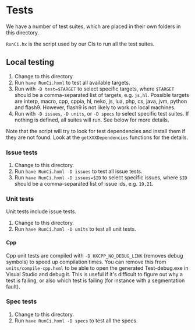 # Tests

We have a number of test suites, which are placed in their own folders in this directory.

`RunCi.hx` is the script used by our CIs to run all the test suites.

## Local testing

1. Change to this directory.
2. Run `haxe RunCi.hxml` to test all available targets.
3. Run with `-D test=$TARGET` to select specific targets, where `$TARGET` should be a comma-separated list of targets, e.g. `js,hl`. Possible targets are interp, macro, cpp, cppia, hl, neko, js, lua, php, cs, java, jvm, python and flash9. However, flash9 is not likely to work on local machines.
4. Run with `-D issues`, `-D units`, or `-D specs` to select specific test suites. If nothing is defined, all suites will run. See below for more details.

Note that the script will try to look for test dependencies and install them if they are not found. Look at the `getXXXDependencies` functions for the details.

### Issue tests

1. Change to this directory.
2. Run `haxe RunCi.hxml -D issues` to test all issue tests.
2. Run `haxe RunCi.hxml -D issues=$ID` to select specific issues, where `$ID` should be a comma-separated list of issue ids, e.g. `19,21`.

### Unit tests

Unit tests include issue tests.

1. Change to this directory.
2. Run `haxe RunCi.hxml -D units` to test all unit tests.

#### Cpp

Cpp unit tests are compiled with `-D HXCPP_NO_DEBUG_LINK` (removes debug symbols) to speed up compilation times. You can remove this from `units/compile-cpp.hxml` to be able to open the generated Test-debug.exe in Visual Studio and debug it. This is useful if it's difficult to figure out why a test is failing, or also which test is failing (for instance with a segmentation fault).

### Spec tests

1. Change to this directory.
2. Run `haxe RunCi.hxml -D specs` to test all the specs.

